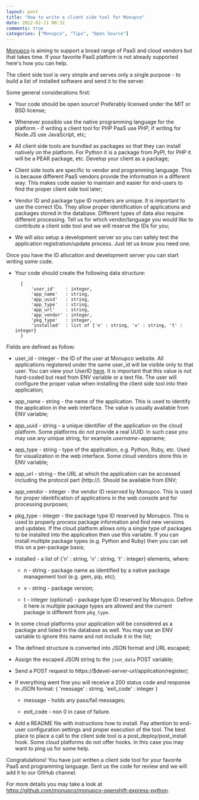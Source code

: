 ```yaml
---
layout: post
title: "How to write a client side tool for Monupco"
date: 2012-02-11 00:32
comments: true
categories: ["Monupco", "Tips", "Open Source"]
---
```


[Monupco](http://monupco.com) is aiming to support a broad range of PaaS and
cloud vendors but that takes time. If your favorite PaaS platform is not
already supported here's how you can help.

The client side tool is very simple and serves only a single purpose -
to build a list of installed software and send it to the server.

Some general considerations first:

* Your code should be open source! Preferably licensed under the MIT or BSD license;

* Whenever possible use the native programming language for the platform - if writing
a client tool for PHP PaaS use PHP, if writing for Node.JS use JavaScript, etc;

* All client side tools are bundled as packages so that they can install natively
on the platform. For Python it is a package from PyPI, for PHP it will be a PEAR package,
etc. Develop your client as a package;

* Client side tools are specific to vendor and programming language. This is because
different PaaS vendors provide the information in a different way. This makes code easier
to maintain and easier for end-users to find the proper client side tool later;

* Vendor ID and package type ID numbers are unique. It is important to use the correct IDs.
They allow proper identification of applications and packages stored in the database.
Different types of data also require different processing. Tell us for which vendor/language
you would like to contribute a client side tool and we will reserve the IDs for you;

* We will also setup a development server so you can safely test the application
registration/update process. Just let us know you need one.


Once you have the ID allocation and development server you can start writing some code.


* Your code should create the following data structure:

        {
            'user_id'    : integer,
            'app_name'   : string,
            'app_uuid'   : string,
            'app_type'   : string,
            'app_url'    : string,
            'app_vendor' : integer,
            'pkg_type'   : integer,
            'installed'  : list of {'n' : string, 'v' : string, 't' : integer}
        }

Fields are defined as follow:

* user_id - integer - the ID of the user at Monupco website. All applications registered under
the same user_id will be visible only to that user. You can view your UserID
[here](https://monupco-otb.rhcloud.com/profiles/mine/). It is important that this value is not
hard-coded but read from ENV variable or a text file. The user will configure the proper
value when installing the client side tool into their application;

* app_name - string - the name of the application. This is used to identify the application in the
web interface. The value is usually available from ENV variable;

* app_uuid - string - a unique identifier of the application on the cloud platform. Some platforms
do not provide a real UUID. In such case you may use any unique string, for example $username-$appname;

* app_type - string - type of the application, e.g. Python, Ruby, etc. Used for visualization in the
web interface. Some cloud vendors store this in ENV variable;

* app_url - string - the URL at which the application can be accessed including the protocol part (http://).
Should be available from ENV;

* app_vendor - integer - the vendor ID reserved by Monupco. This is used for proper identification
of applications in the web console and for processing purposes;

* pkg_type - integer - the package type ID reserved by Monupco. This is used to properly process
package information and find new versions and updates. If the cloud platform allows only a single
type of packages to be installed into the application then use this variable. If you can install
multiple package types (e.g. Python and Ruby) then you can set this on a per-package basis;

* installed - a list of {'n' : string, 'v' : string, 't' : integer} elements, where:
    * n - string - package name as identified by a native package management tool (e.g. gem, pip, etc);

    * v - string - package version;

    * t - integer (optional) - package type ID reserved by Monupco. Define it here is multiple
    package types are allowed and the current package is different from `pkg_type`.


* In some cloud platforms your application will be considered as a package and listed in the database
as well. You may use an ENV variable to ignore this name and not include it in the list;


* The defined structure is converted into JSON format and URL escaped;

* Assign the escaped JSON string to the `json_data` POST variable;

* Send a POST request to https://$devel-server-url/application/register/;

* If everything went fine you will receive a 200 status code and response in JSON format:
        {
            'message' : string,
            'exit_code' : integer
        }

    * message - holds any pass/fail messages;

    * exit_code - non 0 in case of failure.


* Add a README file with instructions how to install. Pay attention to end-user configuration
settings and proper execution of the tool. The best place to place a call to
the client side tool is a post_deploy/post_install hook. Some cloud platforms do not offer
hooks. In this case you may want to ping us for some help.



Congratulations! You have just written a client side tool for your favorite PaaS and
programming language. Sent us the code for review and we will add it to our GitHub channel.



For more details you may take a look at <https://github.com/monupco/monupco-openshift-express-python>.

